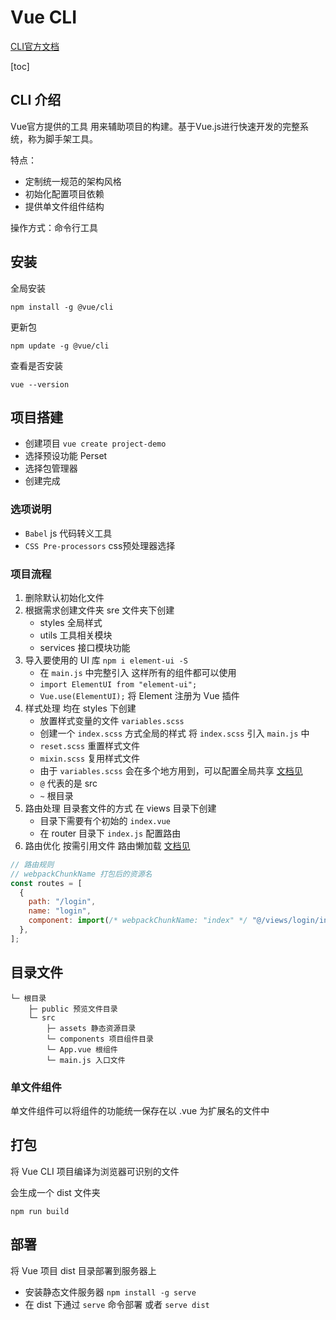 # Vue CLI

[CLI官方文档](https://cli.vuejs.org/zh/)

[toc]

## CLI 介绍

Vue官方提供的工具 用来辅助项目的构建。基于Vue.js进行快速开发的完整系统，称为脚手架工具。

特点：

- 定制统一规范的架构风格
- 初始化配置项目依赖
- 提供单文件组件结构

操作方式：命令行工具

## 安装

全局安装

`npm install -g @vue/cli`

更新包

`npm update -g @vue/cli`

查看是否安装

`vue --version`

## 项目搭建

- 创建项目 `vue create project-demo`
- 选择预设功能 Perset
- 选择包管理器
- 创建完成

### 选项说明

- `Babel` js 代码转义工具
- `CSS Pre-processors` css预处理器选择

### 项目流程

1. 删除默认初始化文件
2. 根据需求创建文件夹 sre 文件夹下创建
    - styles 全局样式
    - utils 工具相关模块
    - services 接口模块功能
3. 导入要使用的 UI 库 `npm i element-ui -S`
    - 在 `main.js` 中完整引入 这样所有的组件都可以使用
    - `import ElementUI from "element-ui";`
    - `Vue.use(ElementUI);` 将 Element 注册为 Vue 插件
4. 样式处理 均在 styles 下创建
    - 放置样式变量的文件 `variables.scss`
    - 创建一个 `index.scss` 方式全局的样式 将 `index.scss` 引入 `main.js` 中
    - `reset.scss` 重置样式文件
    - `mixin.scss` 复用样式文件
    - 由于 `variables.scss` 会在多个地方用到，可以配置全局共享 [文档见](https://cli.vuejs.org/zh/guide/css.html#%E5%90%91%E9%A2%84%E5%A4%84%E7%90%86%E5%99%A8-loader-%E4%BC%A0%E9%80%92%E9%80%89%E9%A1%B9)
    - `@` 代表的是 src
    - `~` 根目录
5. 路由处理 目录套文件的方式 在 views 目录下创建
    - 目录下需要有个初始的 `index.vue`
    - 在 router 目录下 `index.js` 配置路由
6. 路由优化 按需引用文件 路由懒加载 [文档见](https://router.vuejs.org/zh/guide/advanced/lazy-loading.html)

```JavaScript
// 路由规则
// webpackChunkName 打包后的资源名
const routes = [
  {
    path: "/login",
    name: "login",
    component: import(/* webpackChunkName: "index" */ "@/views/login/index"),
  },
];
```

## 目录文件

```text
└─ 根目录
    ├─ public 预览文件目录
    └─ src
        ├─ assets 静态资源目录
        └─ components 项目组件目录
        └─ App.vue 根组件
        └─ main.js 入口文件
```

### 单文件组件

单文件组件可以将组件的功能统一保存在以 .vue 为扩展名的文件中

## 打包

将 Vue CLI 项目编译为浏览器可识别的文件

会生成一个 dist 文件夹

`npm run build`

## 部署

将 Vue 项目 dist 目录部署到服务器上

- 安装静态文件服务器 `npm install -g serve`
- 在 dist 下通过 `serve` 命令部署 或者 `serve dist`
